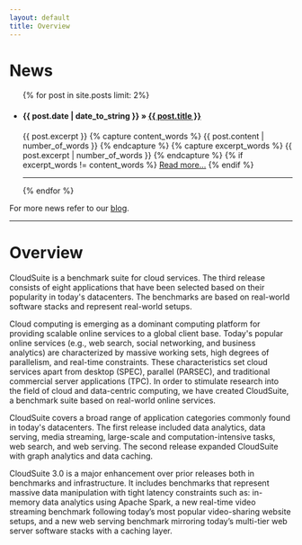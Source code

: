 ```yaml
---
layout: default
title: Overview
---
```


# News

<div class="posts">

<ul>
  {% for post in site.posts limit: 2%}
    <li>
          <h4 class="post-title">
            <span class="recent-news-date">{{ post.date | date_to_string }} &raquo;</span>
            <a href="{{ site.url }}{{ post.url }}">{{ post.title }}</a>
          </h4>
          {{ post.excerpt }}
          {% capture content_words %} {{ post.content | number_of_words }} {% endcapture %}
          {% capture excerpt_words %} {{ post.excerpt | number_of_words }} {% endcapture %}
          {% if excerpt_words != content_words %}
            <a href="{{ site.url }}{{ post.url }}">Read more...</a>
          {% endif %}
    </li>
    <hr/>
  {% endfor %}
</ul>

For more news refer to our <a href="{{ site.url }}{{ site.blog_path }}" >blog</a>.

</div>

------------

# Overview

CloudSuite is a benchmark suite for cloud services. The third release consists of eight applications that have been selected based on their popularity in today's datacenters. The benchmarks are based on real-world software stacks and represent real-world setups.

Cloud computing is emerging as a dominant computing platform for providing scalable online services to a global client base. Today's popular online services (e.g., web search, social networking, and business analytics) are characterized by massive working sets, high degrees of parallelism, and real-time constraints. These characteristics set cloud services apart from desktop (SPEC), parallel (PARSEC), and traditional commercial server applications (TPC). In order to stimulate research into the field of cloud and data-centric computing, we have created CloudSuite, a benchmark suite based on real-world online services.

CloudSuite covers a broad range of application categories commonly found in today's datacenters. The first release included data analytics, data serving, media streaming, large-scale and computation-intensive tasks, web search, and web serving. The second release expanded CloudSuite with graph analytics and data caching.

CloudSuite 3.0 is a major enhancement over prior releases both in benchmarks and infrastructure. It includes benchmarks that represent massive data manipulation with tight latency constraints such as: in-memory data analytics using Apache Spark, a new real-time video streaming benchmark following today’s most popular video-sharing website setups, and a new web serving benchmark mirroring today’s multi-tier web server software stacks with a caching layer.